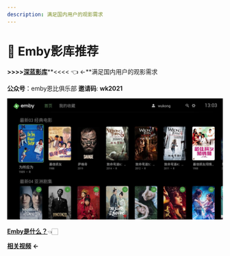 ```yaml
---
description: 满足国内用户的观影需求
---
```


# 💚 Emby影库推荐

  **&gt;&gt;&gt;&gt;**[**深蓝影库**](https://www.slyk.pro/index.html)**&lt;&lt;&lt;&lt;   👈 ←**满足国内用户的观影需求

 **公众号**：emby恩比俱乐部  **邀请码**:   **wk2021** 

![](.gitbook/assets/emby.jpeg)

[ **Emby是什么？**](e-mb-y.md)👈🏻

 [**相关视频**](https://www.youtube.com/watch?v=e2RrVi1Xn3s)    **←**

